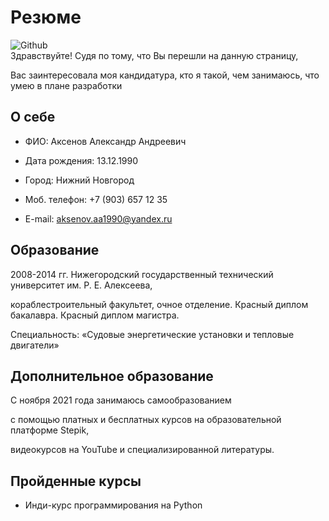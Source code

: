 # Резюме
![Github](https://avatars.githubusercontent.com/u/117564017?v=4)<br>
Здравствуйте! Судя по тому, что Вы перешли на данную страницу,<br>

Вас заинтересовала моя кандидатура, кто я такой, чем занимаюсь, что умею в плане разработки<br>
## О себе<br>
+ ФИО: Аксенов Александр Андреевич<br>

+ Дата рождения: 13.12.1990<br>

+ Город: Нижний Новгород<br>

+ Моб. телефон: +7 (903) 657 12 35<br>

+ E-mail: aksenov.aa1990@yandex.ru<br>
## Образование<br>
2008-2014 гг. Нижегородский государственный технический университет им. Р. Е. Алексеева,<br>
  
кораблестроительный факультет, очное отделение. Красный диплом бакалавра. Красный диплом магистра.<br>
  
Специальность: «Судовые энергетические установки и тепловые двигатели»<br>

## Дополнительное образование<br>

С ноября 2021 года занимаюсь самообразованием<br>

c помощью платных и бесплатных курсов на образовательной платформе Stepik,<br>

видеокурсов на YouTube и специализированной литературы.<br>
## Пройденные курсы<br>
+ Инди-курс программирования на Python
